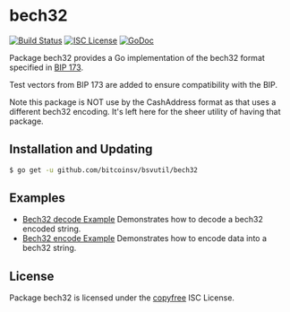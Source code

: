 bech32
==========

[![Build Status](https://travis-ci.org/bitcoinsv/bsvutil.svg?branch=master)](https://travis-ci.org/bitcoinsv/bsvutil)
[![ISC License](http://img.shields.io/badge/license-ISC-blue.svg)](http://copyfree.org)
[![GoDoc](https://godoc.org/github.com/bitcoinsv/bsvutil/bech32?status.png)](http://godoc.org/github.com/bitcoinsv/bsvutil/bech32)

Package bech32 provides a Go implementation of the bech32 format specified in
[BIP 173](https://github.com/bitcoin/bips/blob/master/bip-0173.mediawiki).

Test vectors from BIP 173 are added to ensure compatibility with the BIP.

Note this package is NOT use by the CashAddress format as that uses a different bech32 encoding.
It's left here for the sheer utility of having that package.

## Installation and Updating

```bash
$ go get -u github.com/bitcoinsv/bsvutil/bech32
```

## Examples

* [Bech32 decode Example](http://godoc.org/github.com/bitcoinsv/bsvutil/bech32#example-Bech32Decode)
  Demonstrates how to decode a bech32 encoded string.
* [Bech32 encode Example](http://godoc.org/github.com/bitcoinsv/bsvutil/bech32#example-BechEncode)
  Demonstrates how to encode data into a bech32 string.

## License

Package bech32 is licensed under the [copyfree](http://copyfree.org) ISC
License.

